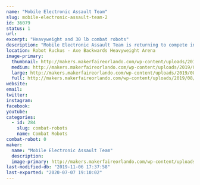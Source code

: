 ```yaml
---
name: "Mobile Electronic Assault Team"
slug: mobile-electronic-assault-team-2
id: 36079
status: 1
url: 
excerpt: "Heavyweight and 30 lb combat robots"
description: "Mobile Electronic Assault Team is returning to compete in the Orlando Maker Faire Robot Ruckus with Ratfish - a 220 lb Flipper, and Imperial Entanglements - a 30 lb pneumatic flipper. Ratfish has been completely rebuilt with brushless drive and weapon power, hoping to improve upon its performance from last year. Imperial Entanglements returns for the first time since the 2016 Maker Faire."
location: Robot Ruckus - Axe Backwards Heavyweight Arena
image-primary:
  thumbnail: http://makers.makerfaireorlando.com/wp-content/uploads/2019/08/IMG_20181104_182925566-150x150.jpg
  medium: http://makers.makerfaireorlando.com/wp-content/uploads/2019/08/IMG_20181104_182925566-300x225.jpg
  large: http://makers.makerfaireorlando.com/wp-content/uploads/2019/08/IMG_20181104_182925566-1024x768.jpg
  full: http://makers.makerfaireorlando.com/wp-content/uploads/2019/08/IMG_20181104_182925566.jpg
website: 
email: 
twitter: 
instagram: 
facebook: 
youtube: 
categories:
  - id: 284
    slug: combat-robots
    name: Combat Robots
combat-robot: 0
maker:
  name: "Mobile Electronic Assault Team"
  description:
  image-primary: http://makers.makerfaireorlando.com/wp-content/uploads/2018/08/Rat-Fish-1024x576.jpg
last-modified-db: "2019-11-06 17:37:58"
last-exported: "2020-07-07 19:10:02"
---
```

